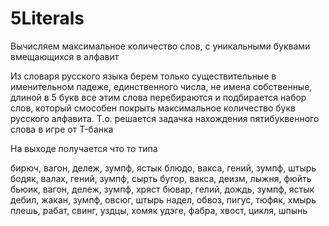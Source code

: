 # 5Literals
Вычисляем максимальное количество слов, с уникальными буквами вмещающихся в алфавит 

Из словаря русского языка берем только существительные в именительном падеже, единственного числа, не имена собственные, длиной в 5 букв
все этим слова перебираются и подбирается набор слов, который смособен покрыть максимальное количество букв русского алфавита. 
Т.о. решается задачка нахождения пятибуквенного слова в игре от T-банка

На выходе получается что то типа 

бирюч, вагон, дележ, зумпф, ястык
блюдо, вакса, гений, зумпф, штырь
бодяк, валах, гений, зумпф, сырть
бугор, вакса, деизм, лыжня, фюйть
бьюик, вагон, дележ, зумпф, хряст
бювар, гелий, дождь, зумпф, ястык
дебил, жакан, зумпф, овсюг, штырь
надел, обвоз, пигус, тюфяк, хмырь
плешь, рабат, свинг, уздцы, хомяк
удэге, фабра, хвост, цикля, шпынь

